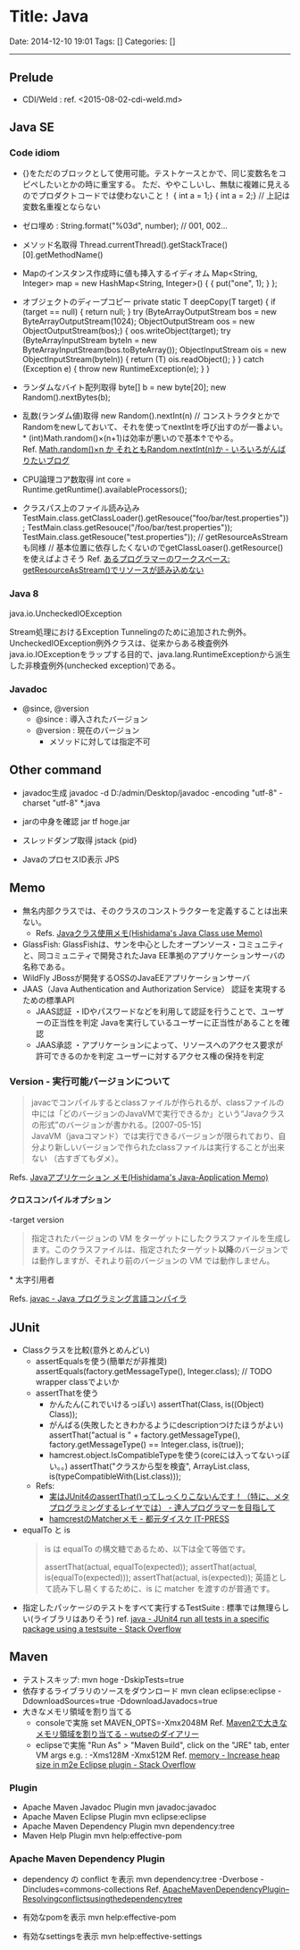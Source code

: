 # Title: Java

Date: 2014-12-10 19:01
Tags: []
Categories: []

---

## Prelude

* CDI/Weld : ref. <2015-08-02-cdi-weld.md>

## Java SE

### Code idiom

* {}をただのブロックとして使用可能。テストケースとかで、同じ変数名をコピペしたいとかの時に重宝する。
	ただ、ややこしいし、無駄に複雑に見えるのでプロダクトコードでは使わないこと！
		{ int a = 1;}
		{ int a = 2;}
		// 上記は変数名重複とならない

* ゼロ埋め :
		String.format("%03d", number); // 001, 002…

* メソッド名取得
		Thread.currentThread().getStackTrace()[0].getMethodName()

* Mapのインスタンス作成時に値も挿入するイディオム
		Map<String, Integer> map = new HashMap<String, Integer>() {
			{
				put("one", 1);
			}
		};

* オブジェクトのディープコピー
		private static <T> T deepCopy(T target) {
			if (target == null) {
				return null;
			}
			try (ByteArrayOutputStream bos = new ByteArrayOutputStream(1024);
					ObjectOutputStream oos = new ObjectOutputStream(bos);) {
				oos.writeObject(target);
				try (ByteArrayInputStream byteIn = new ByteArrayInputStream(bos.toByteArray());
						ObjectInputStream ois = new ObjectInputStream(byteIn)) {
					return (T) ois.readObject();
				}
			} catch (Exception e) {
				throw new RuntimeException(e);
			}
		}

* ランダムなバイト配列取得
		byte[] b = new byte[20];
		new Random().nextBytes(b);

* 乱数(ランダム値)取得
		new Random().nextInt(n)
		// コンストラクタとかでRandomをnewしておいて、それを使ってnextIntを呼び出すのが一番よい。
	\* (int)Math.random()×(n+1)は効率が悪いので基本↑でやる。  
	Ref. [Math.random()×n か それともRandom.nextInt(n)か - いろいろがんばりたいブログ](http://pushl.hatenablog.com/entry/2012/11/03/004027)

* CPU論理コア数取得
		int core = Runtime.getRuntime().availableProcessors();

* クラスパス上のファイル読み込み
		TestMain.class.getClassLoader().getResouce("foo/bar/test.properties"));
		TestMain.class.getResouce("/foo/bar/test.properties"));
		TestMain.class.getResouce("test.properties"));
		// getResourceAsStreamも同様
		// 基本位置に依存したくないのでgetClassLoaser().getResource()を使えばよさそう
	Ref. [あるプログラマーのワークスペース: getResourceAsStream()でリソースが読み込めない](http://aarkiton.blogspot.jp/2011/09/getresourceasstream.html)

### Java 8

java.io.UncheckedIOException

Stream処理におけるException Tunnelingのために追加された例外。
UncheckedIOException例外クラスは、従来からある検査例外java.io.IOExceptionをラップする目的で、java.lang.RuntimeExceptionから派生した非検査例外(unchecked exception)である。

### Javadoc

* @since, @version
	* @since : 導入されたバージョン
	* @version : 現在のバージョン
		* メソッドに対しては指定不可

## Other command

* javadoc生成
		javadoc -d D:/admin/Desktop/javadoc -encoding "utf-8" -charset "utf-8" *.java

* jarの中身を確認
		jar tf hoge.jar

* スレッドダンプ取得
		jstack {pid}

* JavaのプロセスID表示
		JPS

## Memo

* 無名内部クラスでは、そのクラスのコンストラクターを定義することは出来ない。
	* Refs. [Javaクラス使用メモ(Hishidama's Java Class use Memo)](http://www.ne.jp/asahi/hishidama/home/tech/java/class_use.html#anonymous_class)
* GlassFish:
	GlassFishは、サンを中心としたオープンソース・コミュニティと、同コミュニティで開発されたJava EE準拠のアプリケーションサーバの名称である。
* WildFly
	JBossが開発するOSSのJavaEEアプリケーションサーバ
* JAAS（Java Authentication and Authorization Service）
	認証を実現するための標準API
	* JAAS認証	・IDやパスワードなどを利用して認証を行うことで、ユーザーの正当性を判定
		Javaを実行しているユーザーに正当性があることを確認
	* JAAS承認	・アプリケーションによって、リソースへのアクセス要求が許可できるのかを判定
		ユーザーに対するアクセス権の保持を判定

### Version - 実行可能バージョンについて

> javacでコンパイルするとclassファイルが作られるが、classファイルの中には「どのバージョンのJavaVMで実行できるか」という“Javaクラスの形式”のバージョンが書かれる。[2007-05-15]  
> JavaVM（javaコマンド）では実行できるバージョンが限られており、自分より新しいバージョンで作られたclassファイルは実行することが出来ない （古すぎてもダメ）。

Refs. [Javaアプリケーション メモ(Hishidama's Java-Application Memo)](http://www.ne.jp/asahi/hishidama/home/tech/java/application.html#Java-version)

#### クロスコンパイルオプション

-target version

> 指定されたバージョンの VM をターゲットにしたクラスファイルを生成します。このクラスファイルは、指定されたターゲット**以降**のバージョンでは動作しますが、それより前のバージョンの VM では動作しません。

\* 太字引用者

Refs. [javac - Java プログラミング言語コンパイラ](http://docs.oracle.com/javase/jp/7/technotes/tools/solaris/javac.html)

## JUnit

* Classクラスを比較(意外とめんどい)
	* assertEqualsを使う(簡単だが非推奨)
			assertEquals(factory.getMessageType(), Integer.class); // TODO wrapper classでよいか
	* assertThatを使う
		* かんたん(これでいけるっぽい)
				assertThat(Class, is((Object) Class));
		* がんばる(失敗したときわかるようにdescriptionつけたほうがよい)
				assertThat("actual is " + factory.getMessageType(), factory.getMessageType() == Integer.class, is(true));
		* hamcrest.object.IsCompatibleTypeを使う(coreには入ってないっぽい。。)
				assertThat("クラスから型を検査", ArrayList.class, is(typeCompatibleWith(List.class)));
	* Refs:
		* [実はJUnit4のassertThat()ってしっくりこないんです！（特に、メタプログラミングするレイヤでは） - 達人プログラマーを目指して](http://d.hatena.ne.jp/ryoasai/20110502/1304339487)
		* [hamcrestのMatcherメモ - 都元ダイスケ IT-PRESS](http://d.hatena.ne.jp/daisuke-m/20090710/1247181113)
* equalTo と is
	> is は equalTo の構文糖であるため、以下は全て等価です。
	>
	> assertThat(actual, equalTo(expected));
	> assertThat(actual, is(equalTo(expected)));
	> assertThat(actual, is(expected));
	> 英語として読み下し易くするために、is に matcher を渡すのが普通です。
* 指定したパッケージのテストをすべて実行するTestSuite :
	標準では無理らしい(ライブラリはありそう) ref. [java - JUnit4 run all tests in a specific package using a testsuite - Stack Overflow](http://stackoverflow.com/questions/7331214/junit4-run-all-tests-in-a-specific-package-using-a-testsuite)

## Maven

* テストスキップ:
		mvn hoge -DskipTests=true
* 依存するライブラリのソースをダウンロード
		mvn clean eclipse:eclipse -DdownloadSources=true -DdownloadJavadocs=true
* 大きなメモリ領域を割り当てる
	* consoleで実施
			set MAVEN_OPTS=-Xmx2048M
		Ref. [Maven2で大きなメモリ領域を割り当てる - wutseのダイアリー](http://d.hatena.ne.jp/wutse/20071102/1193975925)
	* eclipseで実施
			"Run As" > "Maven Build", click on the "JRE" tab, enter VM args e.g. : -Xms128M -Xmx512M
		Ref. [memory - Increase heap size in m2e Eclipse plugin - Stack Overflow](http://stackoverflow.com/questions/7899221/increase-heap-size-in-m2e-eclipse-plugin)

### Plugin

* Apache Maven Javadoc Plugin
		mvn javadoc:javadoc
* Apache Maven Eclipse Plugin
		mvn eclipse:eclipse
* Apache Maven Dependency Plugin
		mvn dependency:tree
* Maven Help Plugin
		mvn help:effective-pom

### Apache Maven Dependency Plugin

* dependency の conflict を表示
		mvn dependency:tree -Dverbose -Dincludes=commons-collections
	Ref. [ApacheMavenDependencyPlugin&#x2013;Resolvingconflictsusingthedependencytree](https://maven.apache.org/plugins/maven-dependency-plugin/examples/resolving-conflicts-using-the-dependency-tree.html)

* 有効なpomを表示
		mvn help:effective-pom
* 有効なsettingsを表示
		mvn help:effective-settings

